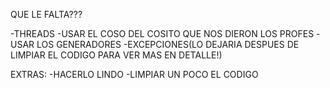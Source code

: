 QUE LE FALTA???

-THREADS
-USAR EL COSO DEL COSITO QUE NOS DIERON LOS PROFES
-USAR LOS GENERADORES
-EXCEPCIONES(LO DEJARIA DESPUES DE LIMPIAR EL CODIGO PARA VER MAS EN DETALLE!)

EXTRAS:
-HACERLO LINDO
-LIMPIAR UN POCO EL CODIGO
